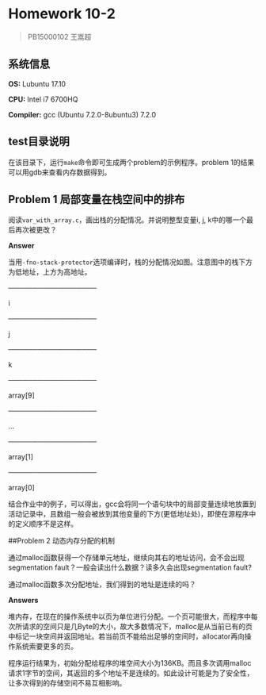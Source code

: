 # Homework 10-2

> PB15000102 王嵩超

## 系统信息

**OS:** Lubuntu 17.10

**CPU:** Intel i7 6700HQ

**Compiler:** gcc (Ubuntu 7.2.0-8ubuntu3) 7.2.0

## test目录说明

在该目录下，运行`make`命令即可生成两个problem的示例程序。problem 1的结果可以用gdb来查看内存数据得到。

## Problem 1 局部变量在栈空间中的排布

阅读`var_with_array.c`，画出栈的分配情况。并说明整型变量i, j, k中的哪一个最后再次被更改？

**Answer**

当用`-fno-stack-protector`选项编译时，栈的分配情况如图。注意图中的栈下方为低地址，上方为高地址。

──────────────────

i

──────────────────

j

──────────────────

k

──────────────────

array[9]

──────────────────

...

──────────────────

array[1]

──────────────────

array[0]

结合作业中的例子，可以得出，gcc会将同一个语句块中的局部变量连续地放置到活动记录中，且数组一般会被放到其他变量的下方(更低地址处)，即使在源程序中的定义顺序不是这样。

##Problem 2 动态内存分配的机制

通过malloc函数获得一个存储单元地址，继续向其右的地址访问，会不会出现segmentation fault？一般会读出什么数据？读多久会出现segmentation fault?

通过malloc函数多次分配地址，我们得到的地址是连续的吗？

**Answers**

堆内存，在现在的操作系统中以页为单位进行分配。一个页可能很大，而程序中每次所请求的空间只是几Byte的大小，故大多数情况下，malloc是从当前已有的页中标记一块空间并返回地址。若当前页不能给出足够的空间时，allocator再向操作系统索要更多的页。

程序运行结果为，初始分配给程序的堆空间大小为136KB。而且多次调用malloc请求1字节的空间，其返回的多个地址不是连续的。如此设计可能是为了安全性，让多次得到的存储空间不易互相影响。